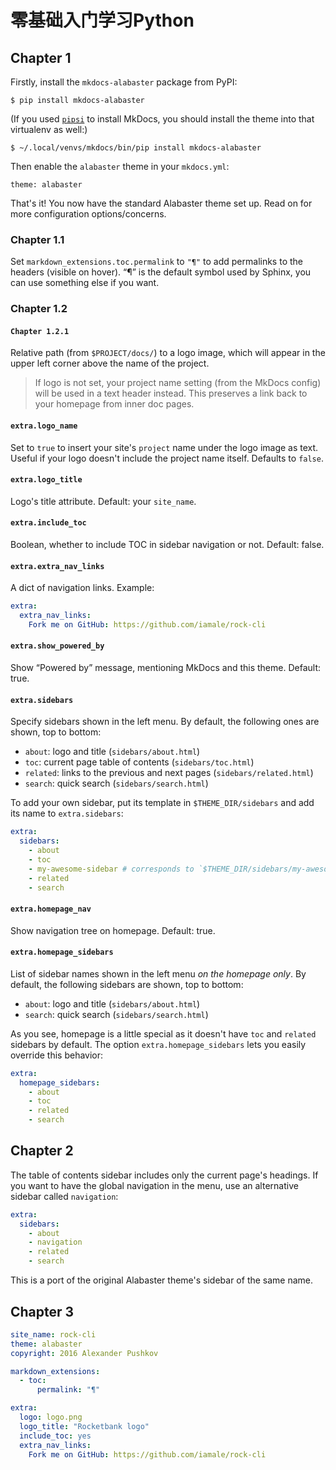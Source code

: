 # 零基础入门学习Python

## Chapter 1

Firstly, install the `mkdocs-alabaster` package from PyPI:

```
$ pip install mkdocs-alabaster
```

(If you used [`pipsi`][pipsi] to install MkDocs, you should install the theme into that virtualenv as well:)

```
$ ~/.local/venvs/mkdocs/bin/pip install mkdocs-alabaster
```

Then enable the `alabaster` theme in your `mkdocs.yml`:

```
theme: alabaster
```

That's it! You now have the standard Alabaster theme set up. Read on for more configuration options/concerns.

[pipsi]: https://github.com/mitsuhiko/pipsi


### Chapter 1.1

Set `markdown_extensions.toc.permalink` to `"¶"` to add permalinks to the headers (visible on hover). “¶” is the default symbol used by Sphinx, you can use something else if you want.


### Chapter 1.2

#### `Chapter 1.2.1`

Relative path (from `$PROJECT/docs/`) to a logo image, which will appear in the upper left corner above the name of the project.

> If logo is not set, your project name setting (from the MkDocs config) will be used in a text header instead. This preserves a link back to your homepage from inner doc pages.

#### `extra.logo_name`

Set to `true` to insert your site's `project` name under the logo image as text. Useful if your logo doesn't include the project name itself. Defaults to `false`.

#### `extra.logo_title`

Logo's title attribute. Default: your `site_name`.

#### `extra.include_toc`

Boolean, whether to include TOC in sidebar navigation or not. Default: false.

#### `extra.extra_nav_links`

A dict of navigation links. Example:

```yaml
extra:
  extra_nav_links:
    Fork me on GitHub: https://github.com/iamale/rock-cli
```

#### `extra.show_powered_by`

Show “Powered by” message, mentioning MkDocs and this theme. Default: true.

#### `extra.sidebars`

Specify sidebars shown in the left menu. By default, the following ones are
shown, top to bottom:

  - `about`: logo and title (`sidebars/about.html`)
  - `toc`: current page table of contents (`sidebars/toc.html`)
  - `related`: links to the previous and next pages (`sidebars/related.html`)
  - `search`: quick search (`sidebars/search.html`)

To add your own sidebar, put its template in `$THEME_DIR/sidebars` and add its
name to `extra.sidebars`:

```yaml
extra:
  sidebars:
    - about
    - toc
    - my-awesome-sidebar # corresponds to `$THEME_DIR/sidebars/my-awesome-sidebar.html`
    - related
    - search
```

#### `extra.homepage_nav`

Show navigation tree on homepage. Default: true.

#### `extra.homepage_sidebars`

List of sidebar names shown in the left menu *on the homepage only*.
By default, the following sidebars are shown, top to bottom:

  - `about`: logo and title (`sidebars/about.html`)
  - `search`: quick search (`sidebars/search.html`)

As you see, homepage is a little special as it doesn't have `toc` and `related`
sidebars by default. The option `extra.homepage_sidebars` lets you easily
override this behavior:

```yaml
extra:
  homepage_sidebars:
    - about
    - toc
    - related
    - search
```

## Chapter 2

The table of contents sidebar includes only the current page's headings. If you
want to have the global navigation in the menu, use an alternative sidebar
called `navigation`:

```yaml
extra:
  sidebars:
    - about
    - navigation
    - related
    - search
```

This is a port of the original Alabaster theme's sidebar of the same name.


## Chapter 3

```yaml
site_name: rock-cli
theme: alabaster
copyright: 2016 Alexander Pushkov

markdown_extensions:
  - toc:
      permalink: "¶"

extra:
  logo: logo.png
  logo_title: "Rocketbank logo"
  include_toc: yes
  extra_nav_links:
    Fork me on GitHub: https://github.com/iamale/rock-cli
```
